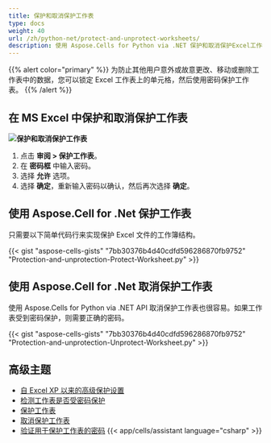 ```yaml
---
title: 保护和取消保护工作表
type: docs
weight: 40
url: /zh/python-net/protect-and-unprotect-worksheets/
description: 使用 Aspose.Cells for Python via .NET 保护和取消保护Excel工作表。
---
```



{{% alert color="primary" %}}
为防止其他用户意外或故意更改、移动或删除工作表中的数据，您可以锁定 Excel 工作表上的单元格，然后使用密码保护工作表。 
{{% /alert %}}


## **在 MS Excel 中保护和取消保护工作表**

**![保护和取消保护工作表](protect-and-unprotect-worksheet.png)**

1. 点击 **审阅 > 保护工作表**。
1. 在 **密码框** 中输入密码。
1. 选择 **允许** 选项。
1. 选择 **确定**，重新输入密码以确认，然后再次选择 **确定**。


## **使用 Aspose.Cell for .Net 保护工作表**
只需要以下简单代码行来实现保护 Excel 文件的工作簿结构。

{{< gist "aspose-cells-gists" "7bb30376b4d40cdfd596286870fb9752" "Protection-and-unprotection-Protect-Worksheet.py" >}}

## **使用 Aspose.Cell for .Net 取消保护工作表**
使用 Aspose.Cells for Python via .NET API 取消保护工作表也很容易。如果工作表受到密码保护，则需要正确的密码。

{{< gist "aspose-cells-gists" "7bb30376b4d40cdfd596286870fb9752" "Protection-and-unprotection-Unprotect-Worksheet.py" >}}

## **高级主题**
- [自 Excel XP 以来的高级保护设置](/cells/zh/python-net/advanced-protection-settings-since-excel-xp/)
- [检测工作表是否受密码保护](/cells/zh/python-net/detect-if-worksheet-is-password-protected/)
- [保护工作表](/cells/zh/python-net/protecting-worksheets/)
- [取消保护工作表](/cells/zh/python-net/unprotect-a-worksheet/)
- [验证用于保护工作表的密码](/cells/zh/python-net/verify-password-used-to-protect-the-worksheet/)
{{< app/cells/assistant language="csharp" >}}
